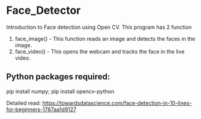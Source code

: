 # Face_Detector
Introduction to Face detection using Open CV.
This program has 2 function
1. face_image() - This function reads an image and detects the faces in the image.
2. face_video()  - This opens the webcam and tracks the face in the live video.

Python packages required:
--------------------------
pip install numpy;
pip install opencv-python

Detailed read: https://towardsdatascience.com/face-detection-in-10-lines-for-beginners-1787aa1d9127
